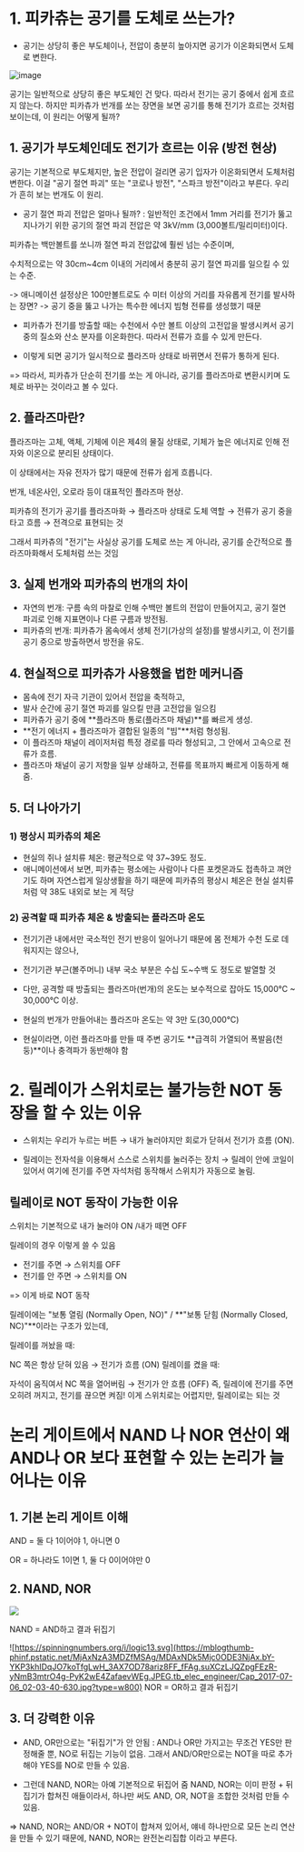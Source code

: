 # 1. 피카츄는 공기를 도체로 쓰는가?

- 공기는 상당히 좋은 부도체이나, 전압이 충분히 높아지면 공기가 이온화되면서 도체로 변한다.

![image](https://encrypted-tbn0.gstatic.com/images?q=tbn:ANd9GcTvoSoIKgHp5ayD8ixTBvD8x53q_R_EsLzYPw&s)

공기는 일반적으로 상당히 좋은 부도체인 건 맞다.
따라서 전기는 공기 중에서 쉽게 흐르지 않는다.
하지만 피카츄가 번개를 쏘는 장면을 보면 공기를 통해 전기가 흐르는 것처럼 보이는데, 이 원리는 어떻게 될까?

## 1. 공기가 부도체인데도 전기가 흐르는 이유 (방전 현상)

공기는 기본적으로 부도체지만, 높은 전압이 걸리면 공기 입자가 이온화되면서 도체처럼 변한다.
이걸 "공기 절연 파괴" 또는 "코로나 방전", "스파크 방전"이라고 부른다.
우리가 흔히 보는 번개도 이 원리.

- 공기 절연 파괴 전압은 얼마나 될까?
  : 일반적인 조건에서 1mm 거리를 전기가 뚫고 지나가기 위한 공기의 절연 파괴 전압은 약 3kV/mm (3,000볼트/밀리미터)이다.

피카츄는 백만볼트를 쏘니까 절연 파괴 전압값에 훨씬 넘는 수준이며,

수치적으로는 약 30cm~4cm 이내의 거리에서 충분히 공기 절연 파괴를 일으킬 수 있는 수준.

-> 애니메이션 설정상은 100만볼트로도 수 미터 이상의 거리를 자유롭게 전기를 발사하는 장면? -> 공기 중을 뚫고 나가는 특수한 에너지 빔형 전류를 생성했기 때문

- 피카츄가 전기를 방출할 때는 수천에서 수만 볼트 이상의 고전압을 발생시켜서 공기 중의 질소와 산소 분자를 이온화한다. 따라서 전류가 흐를 수 있게 만든다.

- 이렇게 되면 공기가 일시적으로 플라즈마 상태로 바뀌면서 전류가 통하게 된다.

=> 따라서, 피카츄가 단순히 전기를 쏘는 게 아니라, 공기를 플라즈마로 변환시키며 도체로 바꾸는 것이라고 볼 수 있다.

## 2. 플라즈마란?

플라즈마는 고체, 액체, 기체에 이은 제4의 물질 상태로, 기체가 높은 에너지로 인해 전자와 이온으로 분리된 상태이다.

이 상태에서는 자유 전자가 많기 때문에 전류가 쉽게 흐릅니다.

번개, 네온사인, 오로라 등이 대표적인 플라즈마 현상.

피카츄의 전기가 공기를 플라즈마화 → 플라즈마 상태로 도체 역할 → 전류가 공기 중을 타고 흐름 → 전격으로 표현되는 것

그래서 피카츄의 "전기"는 사실상 공기를 도체로 쓰는 게 아니라, 공기를 순간적으로 플라즈마화해서 도체처럼 쓰는 것임

## 3. 실제 번개와 피카츄의 번개의 차이

- 자연의 번개: 구름 속의 마찰로 인해 수백만 볼트의 전압이 만들어지고, 공기 절연 파괴로 인해 지표면이나 다른 구름과 방전됨.
- 피카츄의 번개: 피카츄가 몸속에서 생체 전기(가상의 설정)를 발생시키고, 이 전기를 공기 중으로 방출하면서 방전을 유도.

## 4. 현실적으로 피카츄가 사용했을 법한 메커니즘

- 몸속에 전기 자극 기관이 있어서 전압을 축적하고,
- 발사 순간에 공기 절연 파괴를 일으킬 만큼 고전압을 일으킴
- 피카츄가 공기 중에 **플라즈마 통로(플라즈마 채널)**를 빠르게 생성.
- **전기 에너지 + 플라즈마가 결합된 일종의 "빔"**처럼 형성됨.
- 이 플라즈마 채널이 레이저처럼 특정 경로를 따라 형성되고, 그 안에서 고속으로 전류가 흐름.
- 플라즈마 채널이 공기 저항을 일부 상쇄하고, 전류를 목표까지 빠르게 이동하게 해줌.

## 5. 더 나아가기

### 1) 평상시 피카츄의 체온

- 현실의 쥐나 설치류 체온: 평균적으로 약 37~39도 정도.
- 애니메이션에서 보면, 피카츄는 평소에는 사람이나 다른 포켓몬과도 접촉하고 껴안기도 하며 자연스럽게 일상생활을 하기 때문에 피카츄의 평상시 체온은 현실 설치류처럼 약 38도 내외로 보는 게 적당

### 2) 공격할 때 피카츄 체온 & 방출되는 플라즈마 온도

- 전기기관 내에서만 국소적인 전기 반응이 일어나기 때문에 몸 전체가 수천 도로 데워지지는 않으나,
- 전기기관 부근(볼주머니) 내부 국소 부분은 수십 도~수백 도 정도로 발열할 것

- 다만, 공격할 때 방출되는 플라즈마(번개)의 온도는 보수적으로 잡아도 15,000°C ~ 30,000°C 이상.
- 현실의 번개가 만들어내는 플라즈마 온도는 약 3만 도(30,000°C)
- 현실이라면, 이런 플라즈마를 만들 때 주변 공기도 **급격히 가열되어 폭발음(천둥)**이나 충격파가 동반해야 함

# 2. 릴레이가 스위치로는 불가능한 NOT 동장을 할 수 있는 이유

- 스위치는 우리가 누르는 버튼 → 내가 눌러야지만 회로가 닫혀서 전기가 흐름 (ON).

- 릴레이는 전자석을 이용해서 스스로 스위치를 눌러주는 장치 → 릴레이 안에 코일이 있어서 여기에 전기를 주면 자석처럼 동작해서 스위치가 자동으로 눌림.

## 릴레이로 NOT 동작이 가능한 이유

스위치는 기본적으로 내가 눌러야 ON /내가 떼면 OFF

릴레이의 경우 이렇게 쓸 수 있음

- 전기를 주면 → 스위치를 OFF
- 전기를 안 주면 → 스위치를 ON

=> 이게 바로 NOT 동작

릴레이에는 "보통 열림 (Normally Open, NO)" / **"보통 닫힘 (Normally Closed, NC)"**이라는 구조가 있는데,

릴레이를 꺼놨을 때:

NC 쪽은 항상 닫혀 있음 → 전기가 흐름 (ON)
릴레이를 켰을 때:

자석이 움직여서 NC 쪽을 열어버림 → 전기가 안 흐름 (OFF)
즉, 릴레이에 전기를 주면 오히려 꺼지고, 전기를 끊으면 켜짐! 이게 스위치로는 어렵지만, 릴레이로는 되는 것

# 논리 게이트에서 NAND 나 NOR 연산이 왜 AND나 OR 보다 표현할 수 있는 논리가 늘어나는 이유

## 1. 기본 논리 게이트 이해

AND = 둘 다 1이어야 1, 아니면 0

OR = 하나라도 1이면 1, 둘 다 0이어야만 0

## 2. NAND, NOR

![](https://www.analog.com/en/_/media/analog/en/design-center/glossary/nand-gate-symbol-truth-table.jpg?rev=e7ee7fa56c874c39968cfd33247fcdb5)

NAND = AND하고 결과 뒤집기

![https://spinningnumbers.org/i/logic13.svg](https://mblogthumb-phinf.pstatic.net/MjAxNzA3MDZfMSAg/MDAxNDk5Mjc0ODE3NjAx.bY-YKP3khIDqJO7koTfgLwH_3AX7OD78ariz8FF_fFAg.suXCzLJQZpgFEzR-yNmB3mtrO4g-PyK2wE4ZafaevWEg.JPEG.tb_elec_engineer/Cap_2017-07-06_02-03-40-630.jpg?type=w800)
NOR = OR하고 결과 뒤집기

## 3. 더 강력한 이유

- AND, OR만으로는 "뒤집기"가 안 안됨
  : AND나 OR만 가지고는 무조건 YES만 판정해줄 뿐, NO로 뒤집는 기능이 없음.
  그래서 AND/OR만으로는 NOT을 따로 추가해야 YES를 NO로 만들 수 있음.

- 그런데 NAND, NOR는 아예 기본적으로 뒤집어 줌
  NAND, NOR는 이미 판정 + 뒤집기가 합쳐진 애들이라서,
  하나만 써도 AND, OR, NOT을 조합한 것처럼 만들 수 있음.

=> NAND, NOR는 AND/OR + NOT이 합쳐져 있어서, 얘네 하나만으로 모든 논리 연산을 만들 수 있기 때문에, NAND, NOR는 완전논리집합 이라고 부른다.
